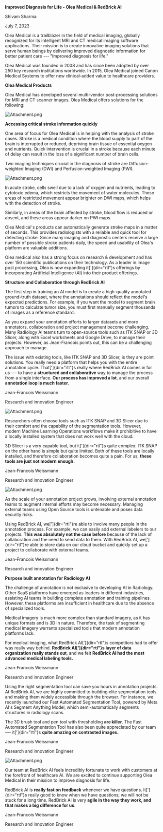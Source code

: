 **Improved Diagnosis for Life - Olea Medical & RedBrick AI**

Shivam Sharma

July 7, 2023


Olea Medical is a trailblazer in the field of medical imaging, globally
recognized for its intelligent MRI and CT medical imaging software
applications. Their mission is to create innovative imaging solutions
that serve human beings by delivering improved diagnostic information
for better patient care --- "Improved diagnosis for life."

Olea Medical was founded in 2008 and has since been adopted by over 250
key research institutions worldwide. In 2015, Olea Medical joined Canon
Medical Systems to offer new clinical-added value to healthcare
providers.

**Olea Medical Products**

Olea Medical has developed several multi-vendor post-processing
solutions for MRI and CT scanner images. Olea Medical offers solutions
for the following:

![Attachment.png](https://datasets.redbrickai.com/blog/olea-medical/products.svg)

**Accessing critical stroke information quickly**

One area of focus for Olea Medical is in helping with the analysis of
stroke cases. Stroke is a medical condition where the blood supply to
part of the brain is interrupted or reduced, depriving brain tissue of
essential oxygen and nutrients. Quick intervention is crucial in a
stroke because each minute of delay can result in the loss of a
significant number of brain cells.

Two imaging techniques crucial in the diagnosis of stroke are
Diffusion-weighted Imaging (DWI) and Perfusion-weighted Imaging (PWI).

![Attachment.png](https://datasets.redbrickai.com/blog/olea-medical/mri.svg)

In acute stroke, cells swell due to a lack of oxygen and nutrients,
leading to cytotoxic edema, which restricts the movement of water
molecules. These areas of restricted movement appear brighter on DWI
maps, which helps with the detection of stroke.

Similarly, in areas of the brain affected by stroke, blood flow is
reduced or absent, and these areas appear darker on PWI maps.

Olea Medical\'s products can automatically generate stroke maps in a
matter of seconds. This provides radiologists with a reliable and quick
tool for detecting stroke. Since many imaging and diagnostic centers
receive a large number of possible stroke patients daily, the speed and
usability of Olea\'s platform are valuable additions.

Olea medical also has a strong focus on research & development and has
over 150 scientific publications on their technology. As a leader in
image post processing, Olea is now expanding it[']{dir="rtl"}s offerings
by incorporating Artificial Intelligence (AI) into their product
offerings.

**Structure and Collaboration through RedBrick AI**

The first step in training an AI model is to create a high-quality
annotated ground-truth dataset, where the annotations should reflect the
model\'s expected predictions. For example, if you want the model to
segment brain tumors to calculate tumor size, you must first manually
segment thousands of images as a reference standard.

As you expand your annotation efforts to larger datasets and more
annotators, collaboration and project management become challenging.
Many Radiology AI teams turn to open-source tools such as ITK SNAP or 3D
Slicer, along with Excel worksheets and Google Drive, to manage their
projects. However, as Jean-Francois points out, this can be a
challenging approach to manage.

The issue with existing tools, like ITK SNAP and 3D Slicer, is they are
point solutions. You really need a platform that helps you with the
entire annotation cycle. That[']{dir="rtl"}s really where RedBrick AI
comes in for us --- to have a **structured and collaborative** way to
manage the process from a single interface. **Our process has improved a
lot**, and our overall **annotation loop is much faster.**

Jean-Francois Weissmann

Research and innovation Engineer

![Attachment.png](https://datasets.redbrickai.com/blog/olea-medical/chart.svg)

Researchers often choose tools such as ITK SNAP and 3D Slicer due to
their comfort and the capability of the segmentation tools. However,
modern Machine Learning Operations workflows make it prohibitive to have
a locally installed system that does not work well with the cloud.

3D Slicer is a very capable tool, but it[']{dir="rtl"}s quite complex.
ITK SNAP on the other hand is simple but quite limited. Both of these
tools are locally installed, and therefore collaboration becomes quite a
pain. For us, **these tools are just not modern enough.**

Jean-Francois Weissmann

Research and innovation Engineer

![Attachment.png](https://datasets.redbrickai.com/blog/olea-medical/table.svg)

As the scale of your annotation project grows, involving external
annotation teams to augment internal efforts may become necessary.
Managing external teams using Open Source tools is untenable and poses
data security risks.

Using RedBrick AI, we[']{dir="rtl"}re able to involve many people in the
annotation process. For example, we can easily add external labelers to
our projects. **This was absolutely not the case before** because of the
lack of collaboration and the need to send data to them. With RedBrick
AI, we[']{dir="rtl"}re able to store data on our cloud bucket and
quickly set up a project to collaborate with external teams.

Jean-Francois Weissmann

Research and innovation Engineer

**Purpose built annotation for Radiology AI**

The challenge of annotation is not exclusive to developing AI in
Radiology. Other SaaS platforms have emerged as leaders in different
industries, assisting AI teams in building complete annotation and
training pipelines. However, these platforms are insufficient in
healthcare due to the absence of specialized tools.

Medical imagery is much more complex than standard imagery, as it has
unique formats and is 3D in nature. Therefore, the task of segmenting
medical imagery warrants specialized tools that modern annotation
platforms lack.

For medical imaging, what RedBrick AI[']{dir="rtl"}s competitors had to
offer was really way behind. **RedBrick AI[']{dir="rtl"}s layer of data
organization really stands out**, and we felt **RedBrick AI had the most
advanced medical labeling tools.**

Jean-Francois Weissmann

Research and innovation Engineer

Using the right segmentation tool can save you hours in annotation
projects. At RedBrick AI, we are highly committed to building elite
segmentation tools and making them widely accessible through the
browser. For instance, we recently launched our Fast Automated
Segmentation Tool, powered by Meta AI\'s Segment Anything Model, which
semi-automatically segments structures in radiology scans.

The 3D brush tool and pen tool with thresholding **are killer**. The
Fast Automated Segmentation Tool has also been quite appreciated by our
team --- it[']{dir="rtl"}s **quite amazing on contrasted images.**

Jean-Francois Weissmann

Research and innovation Engineer

![Attachment.png](https://datasets.redbrickai.com/blog/olea-medical/brush-threshold.gif)

Our team at RedBrick AI feels incredibly fortunate to work with
customers at the forefront of healthcare AI. We are excited to continue
supporting Olea Medical in their mission to improve diagnosis for life.

RedBrick AI is **really fast on feedback** whenever we have questions.
It[']{dir="rtl"}s really good to know when we have questions; we will
not be stuck for a long time. RedBrick AI is very **agile in the way
they work, and that makes a big difference for us.**

Jean-Francois Weissmann

Research and innovation Engineer
